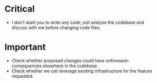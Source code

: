 # Critical
- I don't want you to write any code, just analyse the codebase and discuss with me before changing code files. 

# Important
- Check whether proposed changes could have unforeseen consequences elsewhere in the codebase.
- Check whether we can leverage existing infrastructure for the feature requested. 